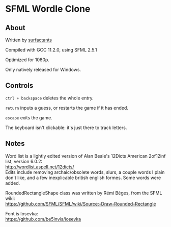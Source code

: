 # SFML Wordle Clone
## About
Written by [surfactants](github.com/surfactants)

Compiled with GCC 11.2.0, using SFML 2.5.1

Optimized for 1080p.

Only natively released for Windows.

## Controls
`ctrl + backspace` deletes the whole entry.

`return` inputs a guess, or restarts the game if it has ended.

`escape` exits the game.

The keyboard isn't clickable: it's just there to track letters.

## Notes
Word list is a lightly edited version of Alan Beale's 12Dicts American 2of12inf list, version 6.0.2:  
http://wordlist.aspell.net/12dicts/  
Edits include removing archaic/obsolete words, slurs, a couple words I plain don't like, and a few inexplicable british english formes. Some words were added.

RoundedRectangleShape class was written by Rémi Bèges, from the SFML wiki:  
https://github.com/SFML/SFML/wiki/Source:-Draw-Rounded-Rectangle

Font is Iosevka:  
https://github.com/be5invis/iosevka
